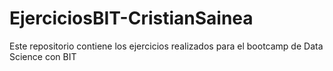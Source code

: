 # EjerciciosBIT-CristianSainea
Este repositorio contiene los ejercicios realizados para el bootcamp de Data Science con BIT
